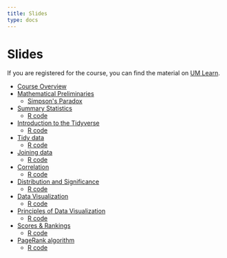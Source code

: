 ```yaml
---
title: Slides
type: docs
---
```


# Slides

If you are registered for the course, you can find the material on [UM Learn](https://universityofmanitoba.desire2learn.com/d2l/login).

  - [Course Overview](introduction.pdf)
  - [Mathematical Preliminaries](math-preliminaries.pdf)
    + [Simpson's Paradox](simpson-paradox.pdf)
  - [Summary Statistics](summary-statistics.pdf)
    + [R code](summary-statistics.R)
  - [Introduction to the Tidyverse](intro-tidyverse.pdf)
    + [R code](intro-tidyverse.R)
  - [Tidy data](tidy-data.pdf)
    + [R code](tidy-data.R)
  - [Joining data](joining-data.pdf)
    + [R code](joining-data.R)
  - [Correlation](correlation.pdf)
    + [R code](correlation.R)
  - [Distribution and Significance](distribution-significance.pdf)
    + [R code](distribution-significance.R)
  - [Data Visualization](visualization.pdf)
    + [R code](visualization.R)
  - [Principles of Data Visualization](visualization-principles.pdf)
    + [R code](visualization-principles.R)
  - [Scores & Rankings](scores-rankings.pdf)
    + [R code](scores-rankings.R)
  - [PageRank algorithm](pagerank-algorithm.pdf)
    + [R code](pagerank-algorithm.R)
  

<!--
  - [Course Overview](overview.pdf)
  - [Data Visualization](visualization.pdf)
    + [R code](visualization.R)
    + Most of these plots can be created in [Base R](visualization-baseR.R)
  - [Review of Linear Algebra](review-linear-algebra.pdf)
    + [R code](review-linear-algebra.R)
  - [Multivariate Random Variables](multivariate-random-variables.pdf)
    + [R code](multivariate-random-variables.R)
  - [Multivariate Normal Distribution](multivariate-normal.pdf)
    + [R code](multivariate-normal.R)
  - [Maximum Likelihood Theory](maximum-likelihood.pdf)
    + [R code](maximum-likelihood.R)
  - [Tests for Multivariate Means I](testing-means.pdf)
    + [R code](testing-means.R)
    + Notes on [quadratic forms and ellipses](quadratic_forms_ellipses.pdf)
  - [Tests for Multivariate Means II](testing-means-ii.pdf)
    + [R code](testing-means-ii.R)
  - [Multivariate Analysis of Variance](manova.pdf)
    + [R code](manova.R)
  - [Multivariate Linear Regression](multivariate-linear-regression.pdf)
    + [R code](multivariate-linear-regression.R)
  - [Principal Component Analysis](principal-component-analysis.pdf)
    + [R code](principal-component-analysis.R)
  - [Introduction to Statistical Genetics](statistical-genetics.pdf)
  - [Factor Analysis](factor-analysis.pdf)
    + [R code](factor-analysis.R)
  - [Canonical Correlation Analysis](canonical-correlation-analysis.pdf)
    + [R code](canonical-correlation-analysis.R)
  - [Multidimensional Scaling](multidimensional-scaling.pdf)
    + [R code](multidimensional-scaling.R)
  - [Kernel Methods](kernel-methods.pdf)
    + [R code](kernel-methods.R)
  - [Manifold Learning](manifold-learning.pdf)
    + [R code](manifold-learning.R)
  - PageRank Algorithm
-->
